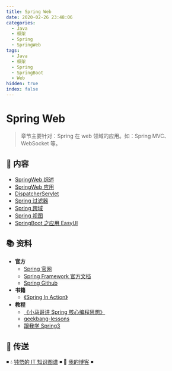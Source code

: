 ```yaml
---
title: Spring Web
date: 2020-02-26 23:48:06
categories:
  - Java
  - 框架
  - Spring
  - SpringWeb
tags:
  - Java
  - 框架
  - Spring
  - SpringBoot
  - Web
hidden: true
index: false
---
```


# Spring Web

> 章节主要针对：Spring 在 web 领域的应用。如：Spring MVC、WebSocket 等。

## 📖 内容

- [SpringWeb 综述](01.SpringWeb综述.md)
- [SpringWeb 应用](02.SpringWeb应用.md)
- [DispatcherServlet](03.DispatcherServlet.md)
- [Spring 过滤器](04.Spring过滤器.md)
- [Spring 跨域](05.Spring跨域.md)
- [Spring 视图](06.Spring视图.md)
- [SpringBoot 之应用 EasyUI](21.SpringBoot之应用EasyUI.md)

## 📚 资料

- **官方**
  - [Spring 官网](https://spring.io/)
  - [Spring Framework 官方文档](https://docs.spring.io/spring-framework/docs/current/spring-framework-reference/index.html)
  - [Spring Github](https://github.com/spring-projects/spring-framework)
- **书籍**
  - [《Spring In Action》](https://item.jd.com/12622829.html)
- **教程**
  - [《小马哥讲 Spring 核心编程思想》](https://time.geekbang.org/course/intro/265)
  - [geekbang-lessons](https://github.com/geektime-geekbang/geekbang-lessons)
  - [跟我学 Spring3](http://jinnianshilongnian.iteye.com/blog/1482071)

## 🚪 传送

◾ 💧 [钝悟的 IT 知识图谱](https://dunwu.github.io/waterdrop/) ◾ 🎯 [我的博客](https://github.com/dunwu/blog) ◾